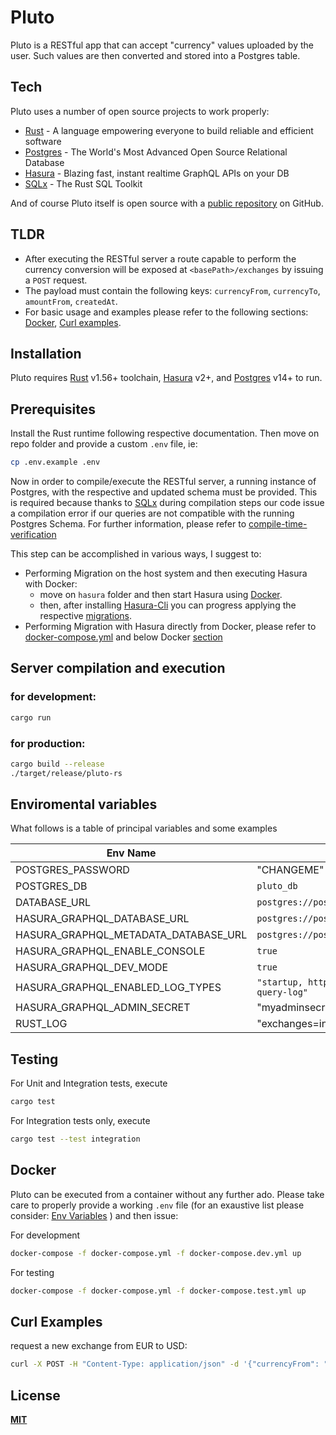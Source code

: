 # Pluto

Pluto is a RESTful app that can accept "currency" values uploaded by the user. Such values are then converted and stored into a Postgres table.

## Tech

Pluto uses a number of open source projects to work properly:

- [Rust] - A language empowering everyone to build reliable and efficient software
- [Postgres] - The World's Most Advanced Open Source Relational Database
- [Hasura] - Blazing fast, instant realtime GraphQL APIs on your DB
- [SQLx] - The Rust SQL Toolkit 

And of course Pluto itself is open source with a [public repository][pluto] on GitHub.

## TLDR

- After executing the RESTful server a route capable to perform the currency conversion will be exposed at `<basePath>/exchanges` by issuing a `POST` request. 
- The payload must contain the following keys: `currencyFrom`, `currencyTo`, `amountFrom`, `createdAt`. 
- For basic usage and examples please refer to the following sections: [Docker](https://github.com/nidble/pluto-rs#docker), [Curl examples](https://github.com/nidble/pluto-rs#curl-examples).

## Installation

Pluto requires [Rust](https://www.rust-lang.org/) v1.56+ toolchain, [Hasura] v2+, and [Postgres] v14+ to run. 

## Prerequisites

Install the Rust runtime following respective documentation. Then move on repo folder and provide a custom `.env` file, ie:
```sh
cp .env.example .env
```

Now in order to compile/execute the RESTful server, a running instance of Postgres, with the respective and updated schema must be provided. 
This is required because thanks to [SQLx] during compilation steps our code issue a compilation error if our queries are not compatible with the running Postgres Schema. For further information, please refer to [compile-time-verification](https://github.com/launchbadge/sqlx#compile-time-verification)

This step can be accomplished in various ways, I suggest to:
- Performing Migration on the host system and then executing Hasura with Docker:
   * move on `hasura` folder and then start Hasura using [Docker](https://hasura.io/docs/latest/graphql/core/getting-started/docker-simple.html). 
   * then, after installing [Hasura-Cli] you can progress applying the respective [migrations](https://hasura.io/docs/latest/graphql/core/hasura-cli/hasura_migrate.html).
- Performing Migration with Hasura directly from Docker, please refer to [docker-compose.yml](https://github.com/nidble/pluto-rs/blob/master/docker-compose.yml) and below Docker [section](https://github.com/nidble/pluto-rs#docker)

## Server compilation and execution
### for development: 
```sh
cargo run
```

### for production: 
```sh
cargo build --release
./target/release/pluto-rs
```

## Enviromental variables

What follows is a table of principal variables and some examples

| Env Name | Example |
| ------ | ------ |
| POSTGRES_PASSWORD | "CHANGEME"|
| POSTGRES_DB | `pluto_db`|
| DATABASE_URL | `postgres://postgres:pass@localhost:5432/pluto_db` |
| HASURA_GRAPHQL_DATABASE_URL | `postgres://postgres:pass@localhost:5432/pluto_db` |
| HASURA_GRAPHQL_METADATA_DATABASE_URL | `postgres://postgres:pass@localhost:5432/pluto_db` |
| HASURA_GRAPHQL_ENABLE_CONSOLE | `true` |
| HASURA_GRAPHQL_DEV_MODE | `true` |
| HASURA_GRAPHQL_ENABLED_LOG_TYPES | `"startup, http-log, webhook-log, websocket-log, query-log"`|
| HASURA_GRAPHQL_ADMIN_SECRET | "myadminsecretkey"|
| RUST_LOG | "exchanges=info"|

## Testing

For Unit and Integration tests, execute

```sh
cargo test

```

For Integration tests only, execute

```sh
cargo test --test integration

```

## Docker

Pluto can be executed from a container without any further ado. 
Please take care to properly provide a working `.env` file (for an exaustive list please consider: [Env Variables](https://github.com/nidble/pluto#envriomental-variables) ) and then issue:

For development
```sh
docker-compose -f docker-compose.yml -f docker-compose.dev.yml up
```

For testing
```sh
docker-compose -f docker-compose.yml -f docker-compose.test.yml up
```

## Curl Examples
request a new exchange from EUR to USD:
```sh
curl -X POST -H "Content-Type: application/json" -d '{"currencyFrom": "EUR", "currencyTo": "USD", "amount": 123}' http://localhost:3030/exchanges

```

## License

[**MIT**](https://github.com/nidble/pluto-rs/blob/master/LICENSE)

[//]: # (These are reference links used in the body of this note and get stripped out when the markdown processor does its job. There is no need to format nicely because it shouldn't be seen. Thanks SO - http://stackoverflow.com/questions/4823468/store-comments-in-markdown-syntax)

   [Pluto]: <https://github.com/nidble/pluto-rs>
   [Rust]: <https://www.rust-lang.org>
   [Postgres]: <https://www.postgresql.org>
   [Hasura]: <https://github.com/hasura/graphql-engine>
   [Hasura-Cli]: <https://hasura.io/docs/latest/graphql/core/hasura-cli/index.html>
   [SQLx]: <https://github.com/launchbadge/sqlx>
